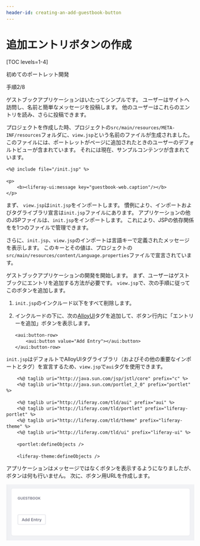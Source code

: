 ```yaml
---
header-id: creating-an-add-guestbook-button
---
```


# 追加エントリボタンの作成

[TOC levels=1-4]

<div class="learn-path-step row">
    <p id="stepTitle">初めてのポートレット開発</p><p>手順2/8</p>
</div>

ゲストブックアプリケーションはいたってシンプルです。 ユーザーはサイトへ訪問し、名前と簡単なメッセージを投稿します。 他のユーザーはこれらのエントリを読み、さらに投稿できます。

プロジェクトを作成した時、プロジェクトの`src/main/resources/META-INF/resources`フォルダに、`view.jsp`という名前のファイルが生成されました。 このファイルには、ポートレットがページに追加されたときのユーザーのデフォルトビューが含まれています。 それには現在、サンプルコンテンツが含まれています。

    <%@ include file="/init.jsp" %>
    
    <p>
        <b><liferay-ui:message key="guestbook-web.caption"/></b>
    </p>

まず、 `view.jsp`は`init.jsp`をインポートします。 慣例により、インポートおよびタグライブラリ宣言は`init.jsp`ファイルにあります。 アプリケーションの他のJSPファイルは、`init.jsp`をインポートします。 これにより、JSPの依存関係をを1つのファイルで管理できます。

さらに、`init.jsp`、`view.jsp`のインポートは言語キーで定義されたメッセージを表示します。 このキーとその値は、プロジェクトの`src/main/resources/content/Language.properties`ファイルで宣言されています。

ゲストブックアプリケーションの開発を開始します。 まず、ユーザーはゲストブックにエントリを追加する方法が必要です。 `view.jsp`で、次の手順に従ってこのボタンを追加します。

1.  `init.jsp`のインクルード以下をすべて削除します。

2.  インクルードの下に、次の[AlloyUI](http://alloyui.com/)タグを追加して、ボタン行内に「エントリーを追加」ボタンを表示します。
   
        <aui:button-row>
            <aui:button value="Add Entry"></aui:button>
        </aui:button-row>

`init.jsp`はデフォルトでAlloyUIタグライブラリ（およびその他の重要なインポートとタグ）を宣言するため、`view.jsp`で`aui`タグを使用できます。

``` 
    <%@ taglib uri="http://java.sun.com/jsp/jstl/core" prefix="c" %>
    <%@ taglib uri="http://java.sun.com/portlet_2_0" prefix="portlet" %>

    <%@ taglib uri="http://liferay.com/tld/aui" prefix="aui" %>
    <%@ taglib uri="http://liferay.com/tld/portlet" prefix="liferay-portlet" %>
    <%@ taglib uri="http://liferay.com/tld/theme" prefix="liferay-theme" %>
    <%@ taglib uri="http://liferay.com/tld/ui" prefix="liferay-ui" %>

    <portlet:defineObjects />

    <liferay-theme:defineObjects />
```

アプリケーションはメッセージではなくボタンを表示するようになりましたが、ボタンは何も行いません。 次に、ボタン用URLを作成します。

![図1：新しいボタンはまだ機能していません。](../../../images/guestbook-new-button.png)
